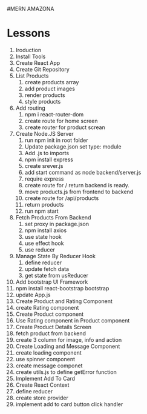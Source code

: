 #MERN AMAZONA

# Lessons

1. Iroduction
2. Install Tools
3. Create React App
4. Create Git Repository
5. List Products
   1. create products array
   2. add product images
   3. render products
   4. style products
6. Add routing
   1. npm i react-router-dom
   2. create route for home screen
   3. create router for product screan
7. Create Node.JS Server
   1. run npm init in root folder
   2. Update package.json set type: module
   3. Add .js to imports
   4. npm install express
   5. create srever.js
   6. add start command as node backend/server.js
   7. require express
   8. create route for / return backend is ready.
   9. move products.js from frontend to backend
   10. create route for /api/products
   11. return products
   12. run npm start
8. Fetch Products From Backend
   1. set proxy in package.json
   2. npm install axios
   3. use state hook
   4. use effect hook
   5. use reducer
9. Manage State By Reducer Hook
   1. define reducer
   2. update fetch data
   3. get state from usReducer
10. Add bootstrap UI Framework
   1. npm install react-bootstrap bootstrap
   2. update App.js
11. Create Product and Rating Component
   1. create Rating component
   2. Create Product component
   3. Use Rating component in Product component
12. Create Product Details Screen
   1. fetch product from backend
   2. create 3 column for image, info and action
13. Create Loading and Message Component
   1. create loading component
   2. use spinner component
   3. create message componet
   4. create utils.js to define getError function
14. Implement Add To Card
   1. Create React Context
   2. define reducer
   3. create store provider
   4. implement add to card button click handler